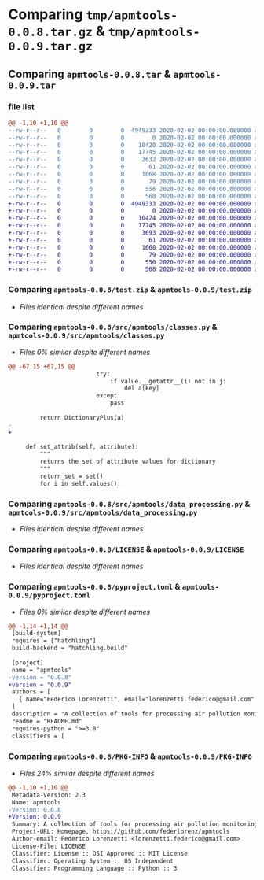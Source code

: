 # Comparing `tmp/apmtools-0.0.8.tar.gz` & `tmp/apmtools-0.0.9.tar.gz`

## Comparing `apmtools-0.0.8.tar` & `apmtools-0.0.9.tar`

### file list

```diff
@@ -1,10 +1,10 @@
--rw-r--r--   0        0        0  4949333 2020-02-02 00:00:00.000000 apmtools-0.0.8/test.zip
--rw-r--r--   0        0        0        0 2020-02-02 00:00:00.000000 apmtools-0.0.8/src/apmtools/__init__.py
--rw-r--r--   0        0        0    10420 2020-02-02 00:00:00.000000 apmtools-0.0.8/src/apmtools/classes.py
--rw-r--r--   0        0        0    17745 2020-02-02 00:00:00.000000 apmtools-0.0.8/src/apmtools/data_processing.py
--rw-r--r--   0        0        0     2632 2020-02-02 00:00:00.000000 apmtools-0.0.8/src/apmtools/functions.py
--rw-r--r--   0        0        0       61 2020-02-02 00:00:00.000000 apmtools-0.0.8/.gitignore
--rw-r--r--   0        0        0     1068 2020-02-02 00:00:00.000000 apmtools-0.0.8/LICENSE
--rw-r--r--   0        0        0       79 2020-02-02 00:00:00.000000 apmtools-0.0.8/README.md
--rw-r--r--   0        0        0      556 2020-02-02 00:00:00.000000 apmtools-0.0.8/pyproject.toml
--rw-r--r--   0        0        0      568 2020-02-02 00:00:00.000000 apmtools-0.0.8/PKG-INFO
+-rw-r--r--   0        0        0  4949333 2020-02-02 00:00:00.000000 apmtools-0.0.9/test.zip
+-rw-r--r--   0        0        0        0 2020-02-02 00:00:00.000000 apmtools-0.0.9/src/apmtools/__init__.py
+-rw-r--r--   0        0        0    10424 2020-02-02 00:00:00.000000 apmtools-0.0.9/src/apmtools/classes.py
+-rw-r--r--   0        0        0    17745 2020-02-02 00:00:00.000000 apmtools-0.0.9/src/apmtools/data_processing.py
+-rw-r--r--   0        0        0     3693 2020-02-02 00:00:00.000000 apmtools-0.0.9/src/apmtools/functions.py
+-rw-r--r--   0        0        0       61 2020-02-02 00:00:00.000000 apmtools-0.0.9/.gitignore
+-rw-r--r--   0        0        0     1068 2020-02-02 00:00:00.000000 apmtools-0.0.9/LICENSE
+-rw-r--r--   0        0        0       79 2020-02-02 00:00:00.000000 apmtools-0.0.9/README.md
+-rw-r--r--   0        0        0      556 2020-02-02 00:00:00.000000 apmtools-0.0.9/pyproject.toml
+-rw-r--r--   0        0        0      568 2020-02-02 00:00:00.000000 apmtools-0.0.9/PKG-INFO
```

### Comparing `apmtools-0.0.8/test.zip` & `apmtools-0.0.9/test.zip`

 * *Files identical despite different names*

### Comparing `apmtools-0.0.8/src/apmtools/classes.py` & `apmtools-0.0.9/src/apmtools/classes.py`

 * *Files 0% similar despite different names*

```diff
@@ -67,15 +67,15 @@
                         try:
                             if value.__getattr__(i) not in j:
                                 del a[key]
                         except:
                             pass
 
         return DictionaryPlus(a)
-
+    
 
     def set_attrib(self, attribute):
         """
         returns the set of attribute values for dictionary
         """
         return_set = set()
         for i in self.values():
```

### Comparing `apmtools-0.0.8/src/apmtools/data_processing.py` & `apmtools-0.0.9/src/apmtools/data_processing.py`

 * *Files identical despite different names*

### Comparing `apmtools-0.0.8/LICENSE` & `apmtools-0.0.9/LICENSE`

 * *Files identical despite different names*

### Comparing `apmtools-0.0.8/pyproject.toml` & `apmtools-0.0.9/pyproject.toml`

 * *Files 0% similar despite different names*

```diff
@@ -1,14 +1,14 @@
 [build-system]
 requires = ["hatchling"]
 build-backend = "hatchling.build"
 
 [project]
 name = "apmtools"
-version = "0.0.8"
+version = "0.0.9"
 authors = [
   { name="Federico Lorenzetti", email="lorenzetti.federico@gmail.com" },
 ]
 description = "A collection of tools for processing air pollution monitoring data"
 readme = "README.md"
 requires-python = ">=3.8"
 classifiers = [
```

### Comparing `apmtools-0.0.8/PKG-INFO` & `apmtools-0.0.9/PKG-INFO`

 * *Files 24% similar despite different names*

```diff
@@ -1,10 +1,10 @@
 Metadata-Version: 2.3
 Name: apmtools
-Version: 0.0.8
+Version: 0.0.9
 Summary: A collection of tools for processing air pollution monitoring data
 Project-URL: Homepage, https://github.com/federlorenz/apmtools
 Author-email: Federico Lorenzetti <lorenzetti.federico@gmail.com>
 License-File: LICENSE
 Classifier: License :: OSI Approved :: MIT License
 Classifier: Operating System :: OS Independent
 Classifier: Programming Language :: Python :: 3
```

